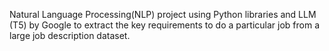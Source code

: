  Natural Language Processing(NLP) project using Python libraries and LLM (T5) by Google to extract the key requirements to do a particular job from a large job description dataset.
